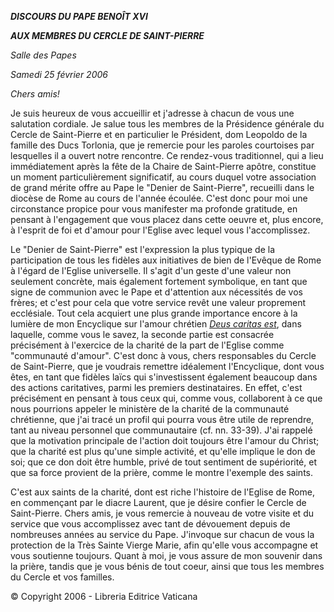 ***DISCOURS DU PAPE BENOÎT XVI***

***AUX MEMBRES DU CERCLE DE SAINT-PIERRE***

*Salle des Papes*

*Samedi 25 février 2006*

*Chers amis!*

Je suis heureux de vous accueillir et j'adresse à chacun de vous une salutation cordiale. Je salue tous les membres de la Présidence générale du Cercle de Saint-Pierre et en particulier le Président, dom Leopoldo de la famille des Ducs Torlonia, que je remercie pour les paroles courtoises par lesquelles il a ouvert notre rencontre. Ce rendez-vous traditionnel, qui a lieu immédiatement après la fête de la Chaire de Saint-Pierre apôtre, constitue un moment particulièrement significatif, au cours duquel votre association de grand mérite offre au Pape le "Denier de Saint-Pierre", recueilli dans le diocèse de Rome au cours de l'année écoulée. C'est donc pour moi une circonstance propice pour vous manifester ma profonde gratitude, en pensant à l'engagement que vous placez dans cette oeuvre et, plus encore, à l'esprit de foi et d'amour pour l'Eglise avec lequel vous l'accomplissez.

Le "Denier de Saint-Pierre" est l'expression la plus typique de la participation de tous les fidèles aux initiatives de bien de l'Evêque de Rome à l'égard de l'Eglise universelle. Il s'agit d'un geste d'une valeur non seulement concrète, mais également fortement symbolique, en tant que signe de communion avec le Pape et d'attention aux nécessités de vos frères; et c'est pour cela que votre service revêt une valeur proprement ecclésiale. Tout cela acquiert une plus grande importance encore à la lumière de mon Encyclique sur l'amour chrétien *[Deus caritas est](/content/benedict-xvi/fr/encyclicals/documents/hf_ben-xvi_enc_20051225_deus-caritas-est.html)*, dans laquelle, comme vous le savez, la seconde partie est consacrée précisément à l'exercice de la charité de la part de l'Eglise comme "communauté d'amour". C'est donc à vous, chers responsables du Cercle de Saint-Pierre, que je voudrais remettre idéalement l'Encyclique, dont vous êtes, en tant que fidèles laïcs qui s'investissent également beaucoup dans des actions caritatives, parmi les premiers destinataires. En effet, c'est précisément en pensant à tous ceux qui, comme vous, collaborent à ce que nous pourrions appeler le ministère de la charité de la communauté chrétienne, que j'ai tracé un profil qui pourra vous être utile de reprendre, tant au niveau personnel que communautaire (cf. nn. 33-39). J'ai rappelé que la motivation principale de l'action doit toujours être l'amour du Christ; que la charité est plus qu'une simple activité, et qu'elle implique le don de soi; que ce don doit être humble, privé de tout sentiment de supériorité, et que sa force provient de la prière, comme le montre l'exemple des saints.

C'est aux saints de la charité, dont est riche l'histoire de l'Eglise de Rome, en commençant par le diacre Laurent, que je désire confier le Cercle de Saint-Pierre. Chers amis, je vous remercie à nouveau de votre visite et du service que vous accomplissez avec tant de dévouement depuis de nombreuses années au service du Pape. J'invoque sur chacun de vous la protection de la Très Sainte Vierge Marie, afin qu'elle vous accompagne et vous soutienne toujours. Quant à moi, je vous assure de mon souvenir dans la prière, tandis que je vous bénis de tout coeur, ainsi que tous les membres du Cercle et vos familles.

© Copyright 2006 - Libreria Editrice Vaticana